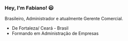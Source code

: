 ### Hey, I'm Fabiano! :smiley:
Brasileiro, Administrador e atualmente Gerente Comercial.

* De Fortaleza/ Ceará - Brasil 
* Formando em Administração de Empresas


<!--
**fabianopmelo/fabianopmelo** is a ✨ _special_ ✨ repository because its `README.md` (this file) appears on your GitHub profile.

Here are some ideas to get you started:

- 🔭 I’m currently working on ...
- 🌱 I’m currently learning ...
- 👯 I’m looking to collaborate on ...
- 🤔 I’m looking for help with ...
- 💬 Ask me about ...
- 📫 How to reach me: ...
- 😄 Pronouns: ...
- ⚡ Fun fact: ...
-->

